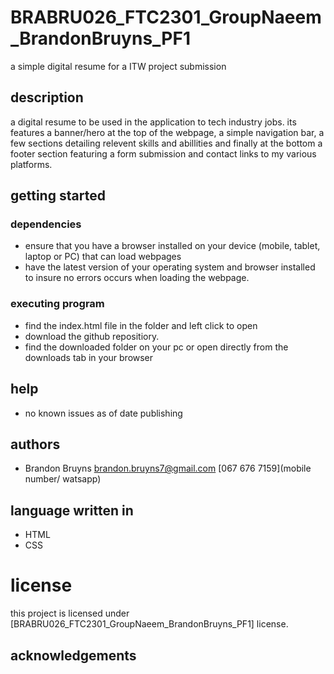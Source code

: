 # BRABRU026_FTC2301_GroupNaeem_BrandonBruyns_PF1
a simple digital resume for a ITW project submission

## description
a digital resume to be used in the application to tech industry jobs. its features a banner/hero at the top 
of the webpage, a simple navigation bar, a few sections detailing relevent skills and abillities and 
finally at the bottom a footer section featuring a form submission and contact links to my various platforms.

## getting started

### dependencies
* ensure that you have a browser installed on your device (mobile, tablet, laptop or PC) that can load webpages
* have the latest version of your operating system and browser installed to insure no errors occurs when loading the webpage.

### executing program
* find the index.html file in the folder and left click to open
* download the github repositiory.
* find the downloaded folder on your pc or open directly from the downloads tab in your browser

## help
* no known issues as of date publishing

## authors
* Brandon Bruyns
[brandon.bruyns7@gmail.com](gmail)
[067 676 7159](mobile number/ watsapp)

## language written in 
* HTML 
* CSS

# license
this project is licensed under [BRABRU026_FTC2301_GroupNaeem_BrandonBruyns_PF1] license.

## acknowledgements